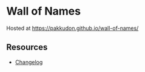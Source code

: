 # Wall of Names

Hosted at https://pakkudon.github.io/wall-of-names/

## Resources
- [Changelog](./CHANGELOG.md)
